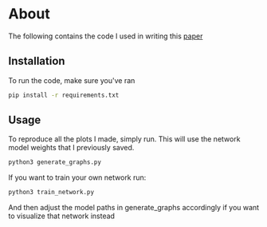 # About
The following contains the code I used in writing this [paper](Visualizing_Neural_Networks.pdf)

## Installation

To run the code, make sure you've ran

```bash
pip install -r requirements.txt
```

## Usage
To reproduce all the plots I made, simply run. This will use the network model weights that I previously saved. 

```bash
python3 generate_graphs.py
```

If you want to train your own network run:

```bash
python3 train_network.py
```

And then adjust the model paths in generate_graphs accordingly if you want to visualize that network instead

